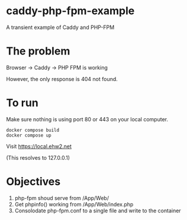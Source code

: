 # caddy-php-fpm-example
A transient example of Caddy and PHP-FPM

# The problem

Browser -> Caddy -> PHP FPM is working

However, the only response is 404 not found.

# To run

Make sure nothing is using port 80 or 443 on your local computer.

`docker compose build`  
`docker compose up`

Visit https://local.ehw2.net

(This resolves to 127.0.0.1)

# Objectives 

1. php-fpm shoud serve from /App/Web/
2. Get phpinfo() working from /App/Web/index.php
3. Consolodate php-fpm.conf to a single file and write to the container 


